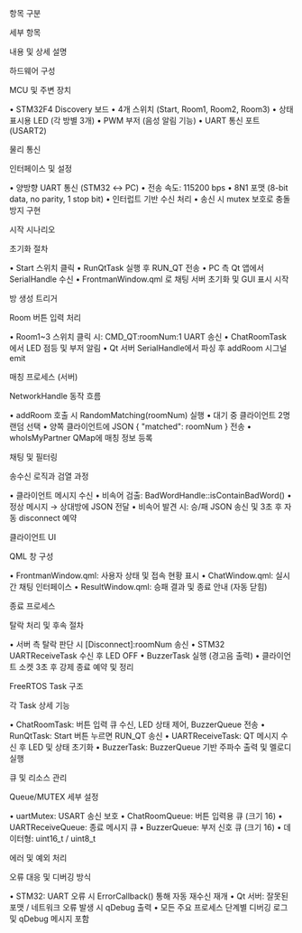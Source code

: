 항목 구분

세부 항목

내용 및 상세 설명

하드웨어 구성

MCU 및 주변 장치

• STM32F4 Discovery 보드   • 4개 스위치 (Start, Room1, Room2, Room3)   • 상태 표시용 LED (각 방별 3개)   • PWM 부저 (음성 알림 기능)   • UART 통신 포트 (USART2)

물리 통신

인터페이스 및 설정

• 양방향 UART 통신 (STM32 ↔ PC)   • 전송 속도: 115200 bps   • 8N1 포맷 (8-bit data, no parity, 1 stop bit)   • 인터럽트 기반 수신 처리   • 송신 시 mutex 보호로 충돌 방지 구현

시작 시나리오

초기화 절차

• Start 스위치 클릭   • RunQtTask 실행 후 RUN_QT 전송   • PC 측 Qt 앱에서 SerialHandle 수신   • FrontmanWindow.qml 로 채팅 서버 초기화 및 GUI 표시 시작

방 생성 트리거

Room 버튼 입력 처리

• Room1~3 스위치 클릭 시:     CMD_QT:roomNum:1 UART 송신   • ChatRoomTask에서 LED 점등 및 부저 알림   • Qt 서버 SerialHandle에서 파싱 후 addRoom 시그널 emit

매칭 프로세스 (서버)

NetworkHandle 동작 흐름

• addRoom 호출 시 RandomMatching(roomNum) 실행   • 대기 중 클라이언트 2명 랜덤 선택   • 양쪽 클라이언트에 JSON { "matched": roomNum } 전송   • whoIsMyPartner QMap에 매칭 정보 등록

채팅 및 필터링

송수신 로직과 검열 과정

• 클라이언트 메시지 수신   • 비속어 검출: BadWordHandle::isContainBadWord()   • 정상 메시지 → 상대방에 JSON 전달   • 비속어 발견 시: 승/패 JSON 송신 및 3초 후 자동 disconnect 예약

클라이언트 UI

QML 창 구성

• FrontmanWindow.qml: 사용자 상태 및 접속 현황 표시   • ChatWindow.qml: 실시간 채팅 인터페이스   • ResultWindow.qml: 승패 결과 및 종료 안내 (자동 닫힘)

종료 프로세스

탈락 처리 및 후속 절차

• 서버 측 탈락 판단 시 [Disconnect]:roomNum 송신   • STM32 UARTReceiveTask 수신 후 LED OFF   • BuzzerTask 실행 (경고음 출력)   • 클라이언트 소켓 3초 후 강제 종료 예약 및 정리

FreeRTOS Task 구조

각 Task 상세 기능

• ChatRoomTask: 버튼 입력 큐 수신, LED 상태 제어, BuzzerQueue 전송   • RunQtTask: Start 버튼 누르면 RUN_QT 송신   • UARTReceiveTask: QT 메시지 수신 후 LED 및 상태 초기화   • BuzzerTask: BuzzerQueue 기반 주파수 출력 및 멜로디 실행

큐 및 리소스 관리

Queue/MUTEX 세부 설정

• uartMutex: USART 송신 보호   • ChatRoomQueue: 버튼 입력용 큐 (크기 16)   • UARTReceiveQueue: 종료 메시지 큐   • BuzzerQueue: 부저 신호 큐 (크기 16)   • 데이터형: uint16_t / uint8_t

에러 및 예외 처리

오류 대응 및 디버깅 방식

• STM32: UART 오류 시 ErrorCallback() 통해 자동 재수신 재개   • Qt 서버: 잘못된 포맷 / 네트워크 오류 발생 시 qDebug 출력   • 모든 주요 프로세스 단계별 디버깅 로그 및 qDebug 메시지 포함



